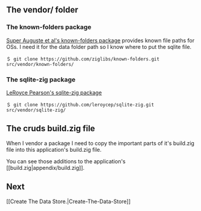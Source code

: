
## The vendor/ folder

### The known-folders package

[Super Auguste et al's known-folders package](https://github.com/ziglibs/known-folders) provides known file paths for OSs. I need it for the data folder path so I know where to put the sqlite file.

```shell
＄ git clone https://github.com/ziglibs/known-folders.git  src/vendor/known-folders/
```

### The sqlite-zig package

[LeRoyce Pearson's sqlite-zig package](https://github.com/leroycep/sqlite-zig.git)

```shell
＄ git clone https://github.com/leroycep/sqlite-zig.git  src/vendor/sqlite-zig/
```

## The cruds build.zig file

When I vendor a package I need to copy the important parts of it's build.zig file into this application's build.zig file.

You can see those additions to the application's [[build.zig|appendix/build.zig]].

## Next

[[Create The Data Store.|Create-The-Data-Store]]
